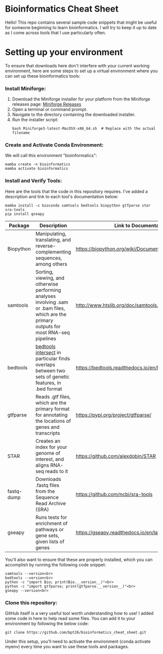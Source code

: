 # Bioinformatics Cheat Sheet

Hello! This repo contains several sample code snippets that might be useful for someone beginning to learn bioinformatics. I will try to keep it up to date as I come across tools that I use particularly often.

# Setting up your environment

To ensure that downloads here don't interfere with your current working environment, here are some steps to set up a virtual environment where you can set up these bioinformatics tools:

### Install Miniforge:  

1. Download the Miniforge installer for your platform from the Miniforge releases page: [Miniforge Releases](https://github.com/conda-forge/miniforge/releases)
2. Open a terminal or command prompt.
3. Navigate to the directory containing the downloaded installer.
4. Run the installer script:  
   ```
   bash Miniforge3-latest-MacOSX-x86_64.sh  # Replace with the actual filename
   ```

### Create and Activate Conda Environment:  

We will call this environment "bioinformatics":
```
mamba create -n bioinformatics  
mamba activate bioinformatics
```

### Install and Verify Tools:

Here are the tools that the code in this repository requires. I've added a description and link to each tool's documentation below:

```
mamba install -c bioconda samtools bedtools biopython gtfparse star sra-tools 
pip install gseapy
```

| Package | Description | Link to Documentation |
| -------- | -------- | -------- |
| Biopython | Manipulating, translating, and reverse-complementing sequences, among others | https://biopython.org/wiki/Documentation |
| samtools | Sorting, viewing, and otherwise performing analyses involving .sam or .bam files, which are the primary outputs for most RNA-seq pipelines | http://www.htslib.org/doc/samtools.html#DESCRIPTION |
| bedtools | [bedtools intersect](https://bedtools.readthedocs.io/en/latest/content/tools/intersect.html#u-unique-reporting-the-mere-presence-of-any-overlapping-features) in particular finds overlaps between two sets of genetic features, in .bed format | https://bedtools.readthedocs.io/en/latest/# |
| gtfparse | Reads .gtf files, which are the primary format for annotating the locations of genes and transcripts | https://pypi.org/project/gtfparse/ |
| STAR | Creates an index for your genome of interest, and aligns RNA-seq reads to it | https://github.com/alexdobin/STAR |
| fastq-dump | Downloads .fastq files from the Sequence Read Archive (SRA) | https://github.com/ncbi/sra-tools |
| gseapy | Runs tests for enrichment of pathways or gene sets, given lists of genes | https://gseapy.readthedocs.io/en/latest/introduction.html |

You'll also want to ensure that these are properly installed, which you can accomplish by running the following code snippet:

```
samtools --version<br>
bedtools --version<br>
python -c "import Bio; print(Bio.__version__)"<br>
python -c "import gtfparse; print(gtfparse.__version__)"<br>
gseapy --version<br>
```

### Clone this repository:

GitHub itself is a very useful tool worth understanding how to use! I added some code in here to help read some files. You can add it to your environment by following the below code:  

```
git clone https://github.com/bpt26/bioinformatics_cheat_sheet.git
```

Under this setup, you'll need to activate the environment (conda activate myenv) every time you want to use these tools and packages.
